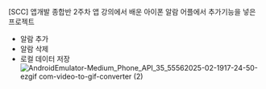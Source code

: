 [SCC] 앱개발 종합반 2주차 앱 강의에서 배운 아이폰 알람 어플에서
추가기능을 넣은 프로젝트

- 알람 추가
- 알람 삭제
- 로컬 데이터 저장
  ![AndroidEmulator-Medium_Phone_API_35_55562025-02-1917-24-50-ezgif com-video-to-gif-converter (2)](https://github.com/user-attachments/assets/4c91e661-838d-422e-ab95-5b85ea93cb0a)
